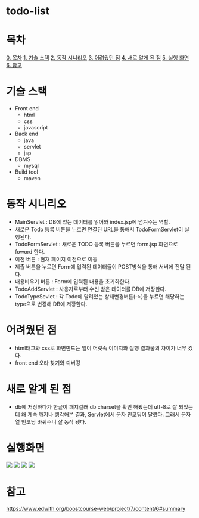 # todo-list

# 목차
  [0. 목차](#목차)
  [1. 기술 스택](#기술-스택)
  [2. 동작 시니리오](#동작-시니리오)
  [3. 어려웠던 점](#어려웠던-점)
  [4. 새로 알게 된 점](#새로-알게-된-점)
  [5. 실행 화면](#실행화면)
  [6. 참고](#참고)
  
# 기술 스택
  - Front end
    - html
    - css
    - javascript
  - Back end
    - java
    - servlet
    - jsp
  - DBMS
    - mysql
  - Build tool
    - maven
    
# 동작 시니리오
  - MainServlet : DB에 있는 데이터를 읽어와 index.jsp에 넘겨주는 역할.
  - 새로운 Todo 등록 버튼을 누르면 연결된 URL을 통해서 TodoFormServlet이 실행된다.
  - TodoFormServlet : 새로운 TODO 등록 버튼을 누르면 form.jsp 화면으로 foword 한다.
  - 이전 버튼 : 현재 페이지 이전으로 이동
  - 제출 버튼을 누르면 Form에 입력된 데이터들이 POST방식을 통해 서버에 전달 된다.
  - 내용비우기 버튼 : Form에 입력된 내용을 초기화한다.
  - TodoAddServlet : 사용자로부터 수신 받은 데이터를 DB에 저장한다.
  - TodoTypeSevlet : 각 Todo에 달려있는 상태변경버튼(->)을 누르면 해당하는 type으로 변경해 DB에 저장한다.

# 어려웠던 점
  - html태그와 css로 화면만드는 일이 머릿속 이미지와 실행 결과물의 차이가 너무 컸다.
  - front end 오타 찾기와 디버깅
  
# 새로 알게 된 점
  - db에 저장하다가 한글이 깨지길래 db charset을 확인 해봤는데 utf-8로 잘 되있는데 왜 계속 깨지나 생각해본 결과,
  Servlet에서 문자 인코딩이 달랐다. 그래서 문자열 인코딩 바꿔주니 잘 동작 됐다.
  
# 실행화면
![](https://user-images.githubusercontent.com/52232390/60170484-7aae8800-9843-11e9-95f6-8cb37d01bb72.png)
![](https://user-images.githubusercontent.com/52232390/60170490-7c784b80-9843-11e9-8224-23d3b0923279.png)
![](https://user-images.githubusercontent.com/52232390/60170503-7f733c00-9843-11e9-89ed-62873f8eab7f.png)
![](https://user-images.githubusercontent.com/52232390/60170507-813cff80-9843-11e9-8510-7a330e05d1b7.png)

# 참고
https://www.edwith.org/boostcourse-web/project/7/content/6#summary
